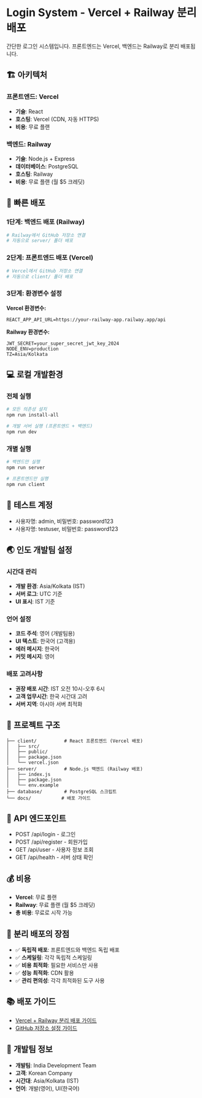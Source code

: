 # Login System - Vercel + Railway 분리 배포

간단한 로그인 시스템입니다. 프론트엔드는 Vercel, 백엔드는 Railway로 분리 배포됩니다.

## 🏗️ 아키텍처

### 프론트엔드: Vercel
- **기술**: React
- **호스팅**: Vercel (CDN, 자동 HTTPS)
- **비용**: 무료 플랜

### 백엔드: Railway
- **기술**: Node.js + Express
- **데이터베이스**: PostgreSQL
- **호스팅**: Railway
- **비용**: 무료 플랜 (월 $5 크레딧)

## 🚀 빠른 배포

### 1단계: 백엔드 배포 (Railway)
```bash
# Railway에서 GitHub 저장소 연결
# 자동으로 server/ 폴더 배포
```

### 2단계: 프론트엔드 배포 (Vercel)
```bash
# Vercel에서 GitHub 저장소 연결
# 자동으로 client/ 폴더 배포
```

### 3단계: 환경변수 설정
**Vercel 환경변수:**
```
REACT_APP_API_URL=https://your-railway-app.railway.app/api
```

**Railway 환경변수:**
```
JWT_SECRET=your_super_secret_jwt_key_2024
NODE_ENV=production
TZ=Asia/Kolkata
```

## 💻 로컬 개발환경

### 전체 실행
```bash
# 모든 의존성 설치
npm run install-all

# 개발 서버 실행 (프론트엔드 + 백엔드)
npm run dev
```

### 개별 실행
```bash
# 백엔드만 실행
npm run server

# 프론트엔드만 실행
npm run client
```

## 📱 테스트 계정
- 사용자명: admin, 비밀번호: password123
- 사용자명: testuser, 비밀번호: password123

## 🌏 인도 개발팀 설정

### 시간대 관리
- **개발 환경**: Asia/Kolkata (IST)
- **서버 로그**: UTC 기준
- **UI 표시**: IST 기준

### 언어 설정
- **코드 주석**: 영어 (개발팀용)
- **UI 텍스트**: 한국어 (고객용)
- **에러 메시지**: 한국어
- **커밋 메시지**: 영어

### 배포 고려사항
- **권장 배포 시간**: IST 오전 10시-오후 6시
- **고객 업무시간**: 한국 시간대 고려
- **서버 지역**: 아시아 서버 최적화

## 📁 프로젝트 구조
```
├── client/          # React 프론트엔드 (Vercel 배포)
│   ├── src/
│   ├── public/
│   ├── package.json
│   └── vercel.json
├── server/          # Node.js 백엔드 (Railway 배포)
│   ├── index.js
│   ├── package.json
│   └── env.example
├── database/        # PostgreSQL 스크립트
└── docs/           # 배포 가이드
```

## 🔗 API 엔드포인트
- POST /api/login - 로그인
- POST /api/register - 회원가입
- GET /api/user - 사용자 정보 조회
- GET /api/health - 서버 상태 확인

## 💰 비용
- **Vercel**: 무료 플랜
- **Railway**: 무료 플랜 (월 $5 크레딧)
- **총 비용**: 무료로 시작 가능

## 🎯 분리 배포의 장점
- ✅ **독립적 배포**: 프론트엔드와 백엔드 독립 배포
- ✅ **스케일링**: 각각 독립적 스케일링
- ✅ **비용 최적화**: 필요한 서비스만 사용
- ✅ **성능 최적화**: CDN 활용
- ✅ **관리 편의성**: 각각 최적화된 도구 사용

## 📚 배포 가이드
- [Vercel + Railway 분리 배포 가이드](./VERCEL_RAILWAY_DEPLOYMENT.md)
- [GitHub 저장소 설정 가이드](./GITHUB_SETUP.md)

## 👥 개발팀 정보
- **개발팀**: India Development Team
- **고객**: Korean Company
- **시간대**: Asia/Kolkata (IST)
- **언어**: 개발(영어), UI(한국어)